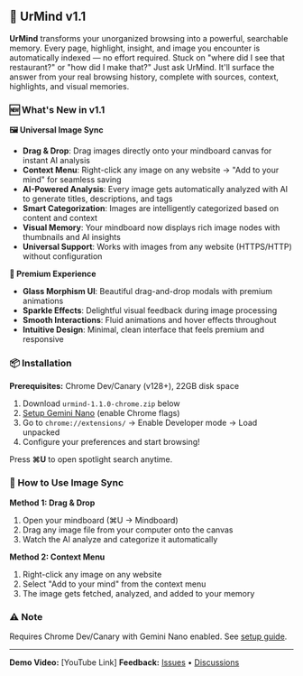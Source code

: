 ## 🧠 UrMind v1.1

**UrMind** transforms your unorganized browsing into a powerful, searchable memory. Every page, highlight, insight, and image you encounter is automatically indexed — no effort required. Stuck on "where did I see that restaurant?" or "how did I make that?" Just ask UrMind. It'll surface the answer from your real browsing history, complete with sources, context, highlights, and visual memories.

### 🆕 What's New in v1.1

**🖼️ Universal Image Sync**

- **Drag & Drop**: Drag images directly onto your mindboard canvas for instant AI analysis
- **Context Menu**: Right-click any image on any website → "Add to your mind" for seamless saving
- **AI-Powered Analysis**: Every image gets automatically analyzed with AI to generate titles, descriptions, and tags
- **Smart Categorization**: Images are intelligently categorized based on content and context
- **Visual Memory**: Your mindboard now displays rich image nodes with thumbnails and AI insights
- **Universal Support**: Works with images from any website (HTTPS/HTTP) without configuration

**🎨 Premium Experience**

- **Glass Morphism UI**: Beautiful drag-and-drop modals with premium animations
- **Sparkle Effects**: Delightful visual feedback during image processing
- **Smooth Interactions**: Fluid animations and hover effects throughout
- **Intuitive Design**: Minimal, clean interface that feels premium and responsive

### 📦 Installation

**Prerequisites:** Chrome Dev/Canary (v128+), 22GB disk space

1. Download `urmind-1.1.0-chrome.zip` below
2. [Setup Gemini Nano](./docs/GEMINI_NANO_SETUP.md) (enable Chrome flags)
3. Go to `chrome://extensions/` → Enable Developer mode → Load unpacked
4. Configure your preferences and start browsing!

Press **⌘U** to open spotlight search anytime.

### 🚀 How to Use Image Sync

**Method 1: Drag & Drop**

1. Open your mindboard (⌘U → Mindboard)
2. Drag any image file from your computer onto the canvas
3. Watch the AI analyze and categorize it automatically

**Method 2: Context Menu**

1. Right-click any image on any website
2. Select "Add to your mind" from the context menu
3. The image gets fetched, analyzed, and added to your memory

### ⚠️ Note

Requires Chrome Dev/Canary with Gemini Nano enabled. See [setup guide](./docs/GEMINI_NANO_SETUP.md).

---

**Demo Video:** [YouTube Link]
**Feedback:** [Issues](https://github.com/YOUR_USERNAME/urmind/issues) • [Discussions](https://github.com/YOUR_USERNAME/urmind/discussions)
